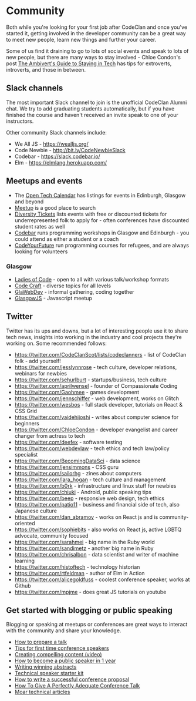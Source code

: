 # Community

Both while you're looking for your first job after CodeClan and once you've started it, getting involved in the developer community can be a great way to meet new people, learn new things and further your career. 

Some of us find it draining to go to lots of social events and speak to lots of new people, but there are many ways to stay involved - Chloe Condon's post [The Ambivert's Guide to Staying in Tech](https://www.coursereport.com/blog/the-ambivert-s-guide-to-staying-in-tech) has tips for extroverts, introverts, and those in between. 

## Slack channels

The most important Slack channel to join is the unofficial CodeClan Alumni chat. We try to add graduating students automatically, but if you have finished the course and haven't received an invite speak to one of your instructors. 

Other community Slack channels include:

* We All JS - https://wealljs.org/
* Code Newbie - http://bit.ly/CodeNewbieSlack
* Codebar - https://slack.codebar.io/
* Elm - https://elmlang.herokuapp.com/

## Meetups and events

* The [Open Tech Calendar](https://opentechcalendar.co.uk/) has listings for events in Edinburgh, Glasgow and beyond
* [Meetup](https://www.meetup.com/) is a good place to search
* [Diversity Tickets](https://diversitytickets.org/) lists events with free or discounted tickets for underrepresented folk to apply for - often conferences have discounted student rates as well
* [Codebar](http://www.codebar.io/) runs programming workshops in Glasgow and Edinburgh - you could attend as either a student or a coach
* [CodeYourFuture](https://codeyourfuture.io/) run programming courses for refugees, and are always looking for volunteers

### Glasgow

* [Ladies of Code](https://www.meetup.com/Ladies-of-Code-Glasgow/) - open to all with various talk/workshop formats
* [Code Craft](https://www.codecraftuk.org/) - diverse topics for all levels
* [GlaWebDev](http://www.glawebdev.com/) - informal gathering, coding together
* [GlasgowJS](https://www.meetup.com/Glasgow-JavaScript/) - Javascript meetup

## Twitter

Twitter has its ups and downs, but a lot of interesting people use it to share tech news, insights into working in the industry and cool projects they're working on. Some recommended follows:

* https://twitter.com/CodeClanScot/lists/codeclanners - list of CodeClan folk - add yourself!
* https://twitter.com/jesslynnrose - tech culture, developer relations, webinars for newbies
* https://twitter.com/sehurlburt - startups/business, tech culture
* https://twitter.com/aprilwensel - founder of Compassionate Coding
* https://twitter.com/Gaohmee - games development
* https://twitter.com/jennschiffer - web development, works on Glitch
* https://twitter.com/wesbos - full stack developer, tutorials on React & CSS Grid
* https://twitter.com/vaidehijoshi - writes about computer science for beginners
* https://twitter.com/ChloeCondon - developer evangelist and career changer from actress to tech
* https://twitter.com/deefex - software testing
* https://twitter.com/webdevlaw - tech ethics and tech law/policy specialist 
* https://twitter.com/BecomingDataSci - data science
* https://twitter.com/jensimmons - CSS guru
* https://twitter.com/sailorhg - zines about computers
* https://twitter.com/lara_hogan - tech culture and management
* https://twitter.com/b0rk - infrastructure and linux stuff for newbies
* https://twitter.com/chiuki - Android, public speaking tips 
* https://twitter.com/beep - responsive web design, tech ethics
* https://twitter.com/patio11 - business and financial side of tech, also Japanese culture
* https://twitter.com/dan_abramov - works on React js and is community-oriented
* https://twitter.com/sophiebits - also works on React js, active LGBTQ advocate, community focused
* https://twitter.com/sarahmei - big name in the Ruby world
* https://twitter.com/sandimetz - another big name in Ruby
* https://twitter.com/chrisalbon - data scientist and writer of machine learning
* https://twitter.com/histoftech - technology historian
* https://twitter.com/rtfeldman - author of Elm in Action
* https://twitter.com/alicegoldfuss - coolest conference speaker, works at Github
* https://twitter.com/mpjme - does great JS tutorials on youtube

## Get started with blogging or public speaking

Blogging or speaking at meetups or conferences are great ways to interact with the community and share your knowledge. 

* [How to prepare a talk](https://www.deconstructconf.com/blog/how-to-prepare-a-talk)
* [Tips for first time conference speakers](https://medium.com/@sophie.koonin/things-i-wish-id-known-tips-for-first-time-conference-speakers-ffa4ca438ea)
* [Creating compelling content (video)](https://www.youtube.com/watch?v=a6YkDpzeotY)
* [How to become a public speaker in 1 year](http://cattsmall.com/advice/2016/06/13/become-public-speaker-introduction.html)
* [Writing winning abstracts](https://marcysutton.com/writing-winning-talk-abstracts/)
* [Technical speaker starter kit](https://github.com/coryhouse/speaker-starter-kit/blob/master/README.md)
* [How to write a successful conference proposal](https://medium.com/@fox/how-to-write-a-successful-conference-proposal-4461509d3e32)
* [How To Give A Perfectly Adequate Conference Talk](https://benmccormick.org/2017/10/29/adequate-talks/)
* [Moar technical articles](http://blog.sqisland.com/2015/01/moar-technical-articles.html)
